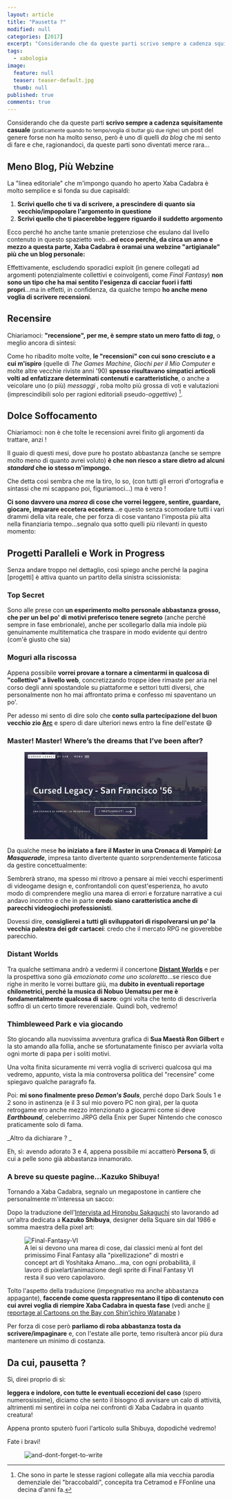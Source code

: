 ```yaml
---
layout: article
title: "Pausetta ?"
modified: null
categories: [2017]
excerpt: "Considerando che da queste parti scrivo sempre a cadenza squisitamente casuale (praticamente quando ho tempo/voglia di buttar giù due righe) un post del genere non dovrebbe avere chissà quale senso, però..."
tags:
  - xabologia
image: 
  feature: null
  teaser: teaser-default.jpg
  thumb: null
published: true
comments: true
---
```


Considerando che da queste parti **scrivo sempre a cadenza squisitamente casuale** <small>(praticamente quando ho tempo/voglia di buttar giù due righe)</small>  un post del genere forse non ha molto senso, però è uno di quelli _da blog_ che mi sento di fare e che, ragionandoci, da queste parti sono diventati merce rara...

## Meno Blog, Più Webzine 

La "linea editoriale" che m'impongo quando ho aperto Xaba Cadabra è molto semplice e si fonda su due capisaldi:

1. **Scrivi quello che ti va di scrivere, a prescindere di quanto sia vecchio/impopolare l'argomento in questione**
2. **Scrivi quello che ti piacerebbe leggere riguardo il suddetto argomento**

Ecco perché ho anche tante smanie pretenziose che esulano dal livello contenuto in questo spazietto web...**ed ecco perché, da circa un anno e mezzo a questa parte, Xaba Cadabra è oramai una webzine "artigianale" più che un blog personale:**

Effettivamente, escludendo sporadici exploit (in genere collegati ad argomenti potenzialmente collettivi e coinvolgenti, come _Final Fantasy_) **non sono un tipo che ha mai sentito l'esigenza di cacciar fuori i fatti propri**...ma in effetti, in confidenza, da qualche tempo **ho anche meno voglia di scrivere recensioni**.

## Recensire

Chiariamoci: **"recensione", per me, è sempre stato un mero fatto di _tag_,** o meglio ancora di sintesi:

Come ho  ribadito molte volte, **le "recensioni" con cui sono cresciuto e a cui m'ispiro** (quelle di _The Games Machine_, _Giochi per il Mio Computer_ e molte altre vecchie riviste anni '90) **spesso risultavano simpatici articoli volti ad enfatizzare determinati contenuti e caratteristiche**, o anche a veicolare uno (o più) _messaggi_ , roba molto più grossa di  voti e valutazioni (imprescindibili solo per ragioni editoriali pseudo-_oggettive_) [^editoriali].

[^editoriali]: Che sono in parte le stesse ragioni collegate alla mia vecchia parodia demenziale dei "braccobaldi", concepita tra Cetramod e FFonline una decina d'anni fa.

## Dolce Soffocamento 

Chiariamoci: non è che tolte le recensioni avrei finito gli argomenti da trattare, anzi !

Il guaio di questi mesi, dove pure ho postato abbastanza (anche se sempre molto meno di quanto avrei voluto) **è che non riesco a stare dietro ad alcuni _standard_ che io stesso m'impongo.**

Che detta così sembra che me la tiro, lo so, (con tutti gli errori d'ortografia e sintassi che mi scappano poi, figuriamoci...) ma è vero !

**Ci sono davvero una _marea_ di cose che vorrei leggere, sentire, guardare, giocare, imparare eccetera eccetera**...e questo senza scomodare tutti i vari drammi della vita reale, che per forza di cose vantano l'imposta più alta nella finanziaria tempo...segnalo qua sotto quelli più rilevanti in questo momento:

## Progetti Paralleli e Work in Progress 

Senza andare troppo nel dettaglio, così spiego anche perché la pagina [progetti] è attiva quanto un partito della sinistra scissionista:

### Top Secret

Sono alle prese con **un esperimento molto personale abbastanza grosso, che per un bel po' di motivi preferisco tenere segreto** (anche perché sempre in fase embrionale), anche per scollegarlo dalla mia indole più genuinamente multitematica che traspare in modo evidente qui dentro (com'è giusto che sia)

### Moguri alla riscossa

Appena possibile **vorrei provare a tornare a cimentarmi in qualcosa di "collettivo" a livello web**, concretizzando troppe idee rimaste per aria nel corso degli anni spostandole su piattaforme e settori tutti diversi, che personalmente non ho mai affrontato prima e confesso mi spaventano un po'. 

Per adesso mi sento di dire solo che **conto sulla partecipazione del buon vecchio zio [Arc](http://www.arcweb.it/)** e spero di dare ulteriori news entro la fine dell'estate 😄

### Master! Master! Where’s the dreams that I’ve been after?

<figure>
<img src='/gallery/cursed-legacy/cursed-legacy-screen.jpg' alt='cursed-legacy'>
</figure>

Da qualche mese **ho iniziato a fare il Master in una Cronaca di _Vampiri: La Masquerade_**, impresa tanto divertente quanto sorprendentemente faticosa da gestire concettualmente: 

Sembrerà strano, ma spesso mi ritrovo a pensare ai miei vecchi esperimenti di videogame design e, confrontandoli con quest'esperienza, ho avuto modo di comprendere meglio una marea di errori e forzature narrative a cui andavo incontro e che in parte **credo siano caratteristica anche di parecchi videogiochi professionisti**. 

Dovessi dire, **consiglierei a tutti gli sviluppatori di rispolverarsi un po' la vecchia palestra dei gdr cartacei**: credo che il mercato RPG ne gioverebbe parecchio.

### Distant Worlds

Tra qualche settimana andrò a vedermi il concertone [**Distant Worlds**](http://www.ffdistantworlds.com/concert/milan/) e per la prospettiva sono già _emozionato come uno scolaretto_...se riesco due righe in merito le vorrei buttare giù, ma **dubito in eventuali reportage chilometrici, perché la musica di Nobuo Uematsu per me è fondamentalmente qualcosa di sacro**: ogni volta che tento di descriverla soffro di un certo timore reverenziale. Quindi boh, vedremo!

### Thimbleweed Park e via giocando

Sto giocando alla nuovissima avventura grafica di **Sua Maestà Ron Gilbert** e la sto amando alla follia, anche se sfortunatamente finisco per avviarla volta ogni morte di papa per i soliti motivi. 

Una volta finita sicuramente mi verrà voglia di scriverci qualcosa qui ma vedremo, appunto, vista la mia controversa politica del "recensire" come spiegavo qualche paragrafo fa.

Poi: **mi sono finalmente preso _Demon's Souls_**, perché dopo Dark Souls 1 e 2 sono in astinenza (e il 3 sul mio povero PC non gira), per la quota retrogame ero anche mezzo intenzionato a giocarmi come si deve _**Earthbound**_, celeberrimo JRPG della Enix per Super Nintendo che conosco praticamente solo di fama.

_Altro da dichiarare ? _

Eh, sì: avendo adorato 3 e 4, appena possibile mi accatterò **Persona 5**, di cui a pelle sono già abbastanza innamorato.
 
### A breve su queste pagine...Kazuko Shibuya!

Tornando a Xaba Cadabra, segnalo un megapostone in cantiere che personalmente m'interessa un sacco: 

Dopo la traduzione dell'[Intervista ad Hironobu Sakaguchi](http://xabacadabra.com/2017/intervista-hironobu-sakaguchi/) sto lavorando ad un'altra dedicata a **Kazuko Shibuya**, designer della Square sin dal 1986 e somma maestra della pixel art: 

<figure>
<img src='https://lparchive.org/Final-Fantasy-VI-(by-Blastinus)/Update%2047/1-25072011_134100.png' alt='Final-Fantasy-VI'>
<figcaption>A lei si devono una marea di cose, dai classici menù al font del primissimo Final Fantasy alla "pixellizazione" di mostri e concept art di Yoshitaka Amano...ma, con ogni probabilità, il lavoro di pixelart/animazione degli sprite di Final Fantasy VI resta il suo vero capolavoro.</figcaption>
</figure>

Tolto l'aspetto della traduzione (impegnativo ma anche abbastanza appagante), **faccende come questa rappresentano il tipo di contenuto con cui avrei voglia di riempire Xaba Cadabra in questa fase** (vedi anche  [il reportage al Cartoons on the Bay con Shin'ichiro Watanabe](http://xabacadabra.com/2017/il-shinichiro-watanabe-cartoons-on-the-bay-cowboy-bebop/) )

Per forza di cose però **parliamo di roba abbastanza tosta da scrivere/impaginare** e, con l'estate alle porte, temo risulterà ancor più dura mantenere un minimo di costanza.

## Da cui, pausetta ?

Sì, direi proprio di sì: 

**leggera e indolore, con tutte le eventuali eccezioni del caso** (spero numerosissime), diciamo che sento il bisogno di avvisare un calo di attività, altrimenti mi sentirei in colpa nei confronti di Xaba Cadabra in quanto creatura!

Appena pronto sputerò fuori l'articolo sulla Shibuya, dopodiché vedremo!

Fate i bravi!

<figure>
<img src='https://lparchive.org/The-Secret-of-Monkey-Island/Update%2018/57-somi_781.gif' alt='and-dont-forget-to-write'>
</figure>
